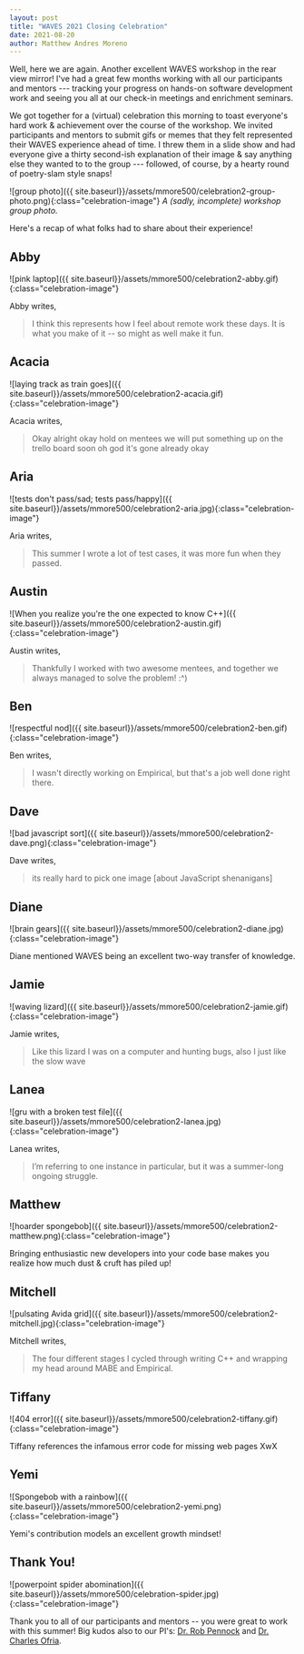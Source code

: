 ```yaml
---
layout: post
title: "WAVES 2021 Closing Celebration"
date: 2021-08-20
author: Matthew Andres Moreno
---
```


Well, here we are again.
Another excellent WAVES workshop in the rear view mirror!
I've had a great few months working with all our participants and mentors --- tracking your progress on hands-on software development work and seeing you all at our check-in meetings and enrichment seminars.

We got together for a (virtual) celebration this morning to toast everyone's hard work & achievement over the course of the workshop.
We invited participants and mentors to submit gifs or memes that they felt represented their WAVES experience ahead of time.
I threw them in a slide show and had everyone give a thirty second-ish explanation of their image & say anything else they wanted to to the group --- followed, of course, by a hearty round of poetry-slam style snaps!

![group photo]({{ site.baseurl}}/assets/mmore500/celebration2-group-photo.png){:class="celebration-image"}
*A (sadly, incomplete) workshop group photo.*

Here's a recap of what folks had to share about their experience!

## Abby

![pink laptop]({{ site.baseurl}}/assets/mmore500/celebration2-abby.gif){:class="celebration-image"}

Abby writes,
> I think this represents how I feel about remote work these days. It is what you make of it -- so might as well make it fun.

## Acacia

![laying track as train goes]({{ site.baseurl}}/assets/mmore500/celebration2-acacia.gif){:class="celebration-image"}

Acacia writes,
>  Okay alright okay hold on mentees we will put something up on the trello board soon oh god it's gone already okay

## Aria

![tests don't pass/sad; tests pass/happy]({{ site.baseurl}}/assets/mmore500/celebration2-aria.jpg){:class="celebration-image"}

Aria writes,
>  This summer I wrote a lot of test cases, it was more fun when they passed.

## Austin

![When you realize you're the one expected to know C++]({{ site.baseurl}}/assets/mmore500/celebration2-austin.gif){:class="celebration-image"}

Austin writes,
>  Thankfully I worked with two awesome mentees, and together we always managed to solve the problem! :^)

## Ben

![respectful nod]({{ site.baseurl}}/assets/mmore500/celebration2-ben.gif){:class="celebration-image"}

Ben writes,
>  I wasn't directly working on Empirical, but that's a job well done right there.

## Dave

![bad javascript sort]({{ site.baseurl}}/assets/mmore500/celebration2-dave.png){:class="celebration-image"}

Dave writes,
> its really hard to pick one image [about JavaScript shenanigans]

## Diane

![brain gears]({{ site.baseurl}}/assets/mmore500/celebration2-diane.jpg){:class="celebration-image"}

Diane mentioned WAVES being an excellent two-way transfer of knowledge.

## Jamie

![waving lizard]({{ site.baseurl}}/assets/mmore500/celebration2-jamie.gif){:class="celebration-image"}

Jamie writes,
> Like this lizard I was on a computer and hunting bugs, also I just like the slow wave

## Lanea

![gru with a broken test file]({{ site.baseurl}}/assets/mmore500/celebration2-lanea.jpg){:class="celebration-image"}

Lanea writes,
> I’m referring to one instance in particular, but it was a summer-long ongoing struggle.

## Matthew

![hoarder spongebob]({{ site.baseurl}}/assets/mmore500/celebration2-matthew.png){:class="celebration-image"}

Bringing enthusiastic new developers into your code base makes you realize how much dust & cruft has piled up!

## Mitchell

![pulsating Avida grid]({{ site.baseurl}}/assets/mmore500/celebration2-mitchell.jpg){:class="celebration-image"}

Mitchell writes,
> The four different stages I cycled through writing C++ and wrapping my head around MABE and Empirical.

## Tiffany

![404 error]({{ site.baseurl}}/assets/mmore500/celebration2-tiffany.gif){:class="celebration-image"}

Tiffany references the infamous error code for missing web pages XwX

## Yemi

![Spongebob with a rainbow]({{ site.baseurl}}/assets/mmore500/celebration2-yemi.png){:class="celebration-image"}

Yemi's contribution models an excellent growth mindset!

## Thank You!

![powerpoint spider abomination]({{ site.baseurl}}/assets/mmore500/celebration-spider.jpg){:class="celebration-image"}

Thank you to all of our participants and mentors -- you were great to work with this summer!
Big kudos also to our PI's: [Dr. Rob Pennock](https://msu.edu/~pennock5/) and [Dr. Charles Ofria](https://ofria.com/).
